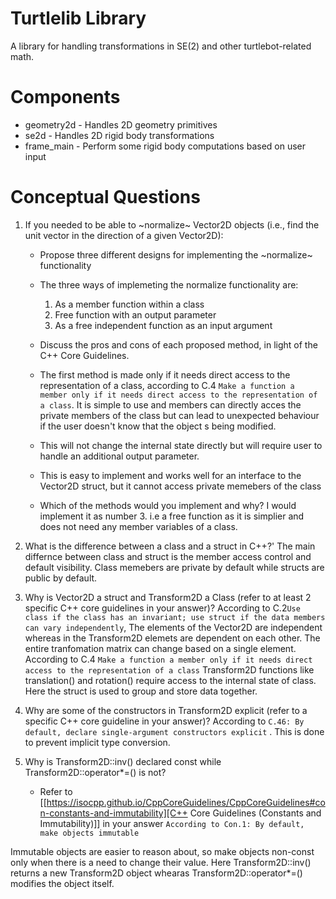 # Turtlelib Library
A library for handling transformations in SE(2) and other turtlebot-related math.

# Components
- geometry2d - Handles 2D geometry primitives
- se2d - Handles 2D rigid body transformations
- frame_main - Perform some rigid body computations based on user input

# Conceptual Questions
1. If you needed to be able to ~normalize~ Vector2D objects (i.e., find the unit vector in the direction of a given Vector2D):
   - Propose three different designs for implementing the ~normalize~ functionality
   - The three ways of implemeting the normalize functionality are:
     1. As a member function within a class
     2. Free function with an output parameter
     3. As a free independent function as an input argument

   - Discuss the pros and cons of each proposed method, in light of the C++ Core Guidelines.
   - The first method is made only if it needs direct access to the representation of a class, according to C.4 `Make a function a member only if it needs direct access to the representation of a class`. It is simple to use and members can directly acces the private members of the class but can lead to unexpected behaviour if the user doesn't know that the object s being modified.
   - This will not change the internal state directly but will require user to handle an additional output parameter.
   - This is easy to implement and works well for an interface to the Vector2D struct, but it cannot access private memebers of the class 

   - Which of the methods would you implement and why?
      I would implement it as number 3. i.e a free function as it is simplier and does not need any member variables of a class.

2. What is the difference between a class and a struct in C++?'
   The main differnce between class and struct is the member access control and default visibility. Class memebers are private by default while structs are public by default.


3. Why is Vector2D a struct and Transform2D a Class (refer to at least 2 specific C++ core guidelines in your answer)?
   According to C.2`Use class if the class has an invariant; use struct if the data members can vary independently`, The elements of the Vector2D are independent whereas in the Transform2D elemets are dependent on each other. The entire tranfomation matrix can change based on a single element.
   According to C.4 `Make a function a member only if it needs direct access to the representation of a class` Transform2D functions like translation() and rotation() require access to the internal state of class. Here the struct is used to group and store data together.


4. Why are some of the constructors in Transform2D explicit (refer to a specific C++ core guideline in your answer)?
According to `C.46: By default, declare single-argument constructors explicit` . This is done to prevent implicit type conversion.

5. Why is Transform2D::inv() declared const while Transform2D::operator*=() is not?
   - Refer to [[https://isocpp.github.io/CppCoreGuidelines/CppCoreGuidelines#con-constants-and-immutability][C++ Core Guidelines (Constants and Immutability)]] in your answer
`According to Con.1: By default, make objects immutable`

Immutable objects are easier to reason about, so make objects non-const only when there is a need to change their value. 
Here Transform2D::inv() returns a new Transform2D object whearas Transform2D::operator*=() modifies the object itself. 